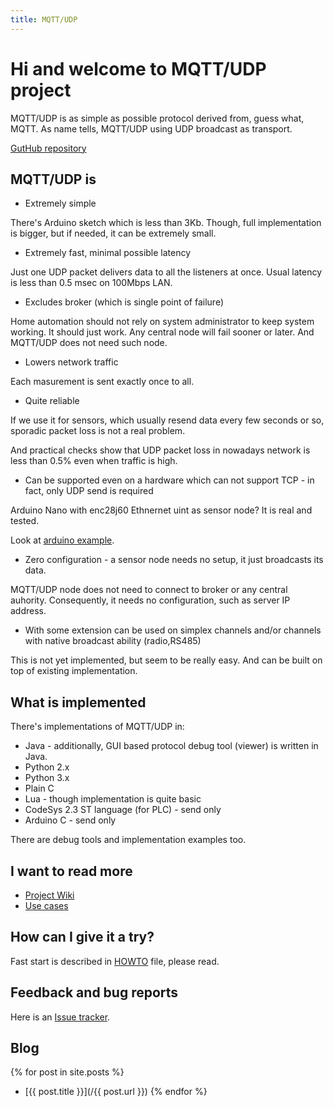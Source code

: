 ```yaml
---
title: MQTT/UDP
---
```


# Hi and welcome to MQTT/UDP project

MQTT/UDP is as simple as possible protocol derived from, guess what, MQTT.
As name tells, MQTT/UDP using UDP broadcast as transport.

[GutHub repository](https://github.com/dzavalishin/mqtt_udp)

## MQTT/UDP is

* Extremely simple

There's Arduino sketch which is less than 3Kb. Though, full implementation is bigger,
but if needed, it can be extremely small.

* Extremely fast, minimal possible latency

Just one UDP packet delivers data to all the listeners at once. Usual latency is less than 0.5 msec on 100Mbps LAN.

* Excludes broker (which is single point of failure)

Home automation should not rely on system administrator to keep system working. It should just work. Any central
node will fail sooner or later. And MQTT/UDP does not need such node.

* Lowers network traffic 

Each masurement is sent exactly once to all.

* Quite reliable 

If we use it for sensors, which usually resend data every few seconds or so, sporadic packet loss is not a real problem.

And practical checks show that UDP packet loss in nowadays network is less than 0.5% even when traffic is high.

* Can be supported even on a hardware which can not support TCP - in fact, only UDP send is required

Arduino Nano with enc28j60 Ethnernet uint as sensor node? It is real and tested.

Look at [arduino example](https://github.com/dzavalishin/mqtt_udp/tree/master/lang/arduino).

* Zero configuration - a sensor node needs no setup, it just broadcasts its data.

MQTT/UDP node does not need to connect to broker or any central auhority. Consequently, it needs no configuration,
such as server IP address.

* With some extension can be used on simplex channels and/or channels with native broadcast ability (radio,RS485)

This is not yet implemented, but seem to be really easy. And can be built on top of existing implementation.


## What is implemented

There's implementations of MQTT/UDP in:

* Java - additionally, GUI based protocol debug tool (viewer) is written in Java.
* Python 2.x 
* Python 3.x 
* Plain C
* Lua - though implementation is quite basic
* CodeSys 2.3 ST language (for PLC) - send only
* Arduino C - send only

There are debug tools and implementation examples too.


## I want to read more

* [Project Wiki](https://github.com/dzavalishin/mqtt_udp/wiki)
* [Use cases](https://github.com/dzavalishin/mqtt_udp/blob/master/dox/Topologies.md)

## How can I give it a try?

Fast start is described in [HOWTO](https://raw.githubusercontent.com/dzavalishin/mqtt_udp/master/HOWTO) file, please read.




## Feedback and bug reports

Here is an [Issue tracker](https://github.com/dzavalishin/mqtt_udp/issues).


## Blog

{% for post in site.posts %}
* [{{ post.title }}](/{{ post.url }})
{% endfor %}

